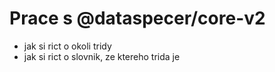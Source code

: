 # Prace s @dataspecer/core-v2

- jak si rict o okoli tridy
- jak si rict o slovnik, ze ktereho trida je
